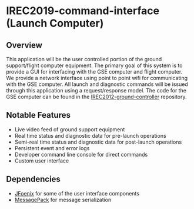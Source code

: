 # IREC2019-command-interface (Launch Computer)

## Overview
This application will be the user controlled portion of the ground support/flight computer equipment.
The primary goal of this system is to provide a GUI for interfacing with the GSE computer
and flight computer. We provide a network interface using point to point wifi for communicating with the GSE computer. All launch and diagnostic commands will be issued through this application using a request/response
model. The code for the GSE computer can be found in the [IREC2012-ground-controller](https://github.com/SEDS-UCF/IREC2020-ground-controller)
repository.

## Notable Features
* Live video feed of ground support equipment
* Real time status and diagnostic data for pre-launch operations
* Semi-real time status and diagnostic data for post-launch operations
* Persistent event and error logs
* Developer command line console for direct commands
* Custom user interface

## Dependencies
* [JFoenix](https://github.com/jfoenixadmin/JFoenix) for some of the user interface components
* [MessagePack](https://msgpack.org/index.html) for message serialization

